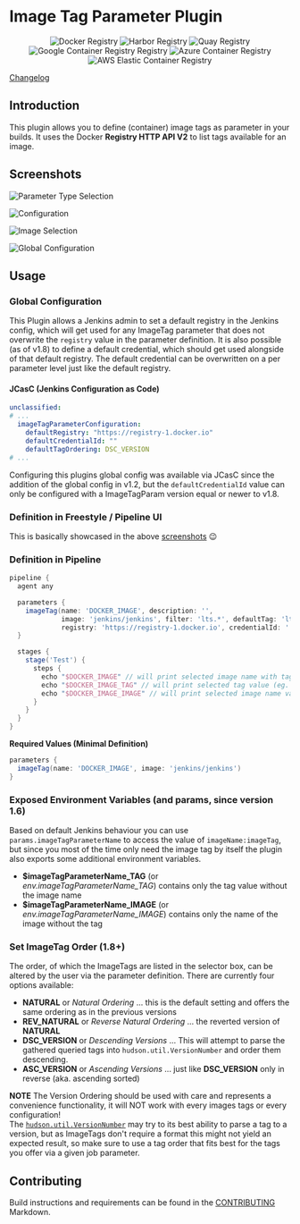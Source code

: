 # Image Tag Parameter Plugin

<p align="center">
  <a>
    <img alt="Docker Registry" src="img/registry-docker.svg"/>
  </a>
  <a>
    <img alt="Harbor Registry" src="img/registry-harbor.svg"/>
  </a>
  <a>
    <img alt="Quay Registry" src="img/registry-quay.svg"/>
  </a>
  <a>
    <img alt="Google Container Registry Registry" src="img/registry-gcr.svg"/>
  </a>
  <a>
    <img alt="Azure Container Registry" src="img/registry-acr.svg"/>
  </a>
  <a>
    <img alt="AWS Elastic Container Registry" src="img/registry-ecr.svg"/>
  </a>
</p>

[Changelog](CHANGELOG.md)

## Introduction
This plugin allows you to define (container) image tags as parameter in your builds.
It uses the Docker **Registry HTTP API V2** to list tags available for an image.

## Screenshots
![Parameter Type Selection](img/screen01.png)

![Configuration](img/screen02.png)

![Image Selection](img/screen03.png)

![Global Configuration](img/jenkinsConfig.png)

## Usage

### Global Configuration

This Plugin allows a Jenkins admin to set a default registry in the Jenkins config, which will get used for any ImageTag parameter that does not overwrite the `registry` value in the parameter definition.
It is also possible (as of v1.8) to define a default credential, which should get used alongside of that default registry.
The default credential can be overwritten on a per parameter level just like the default registry.

#### JCasC (Jenkins Configuration as Code)

```yaml
unclassified:
# ...
  imageTagParameterConfiguration:
    defaultRegistry: "https://registry-1.docker.io"
    defaultCredentialId: ""
    defaultTagOrdering: DSC_VERSION
# ...
```

Configuring this plugins global config was available via JCasC since the addition of the global config in v1.2,
but the `defaultCredentialId` value can only be configured with a ImageTagParam version equal or newer to v1.8.

### Definition in Freestyle / Pipeline UI
This is basically showcased in the above [screenshots](#screenshots) :wink:

### Definition in Pipeline
```groovy
pipeline {
  agent any

  parameters {
    imageTag(name: 'DOCKER_IMAGE', description: '',
             image: 'jenkins/jenkins', filter: 'lts.*', defaultTag: 'lts-jdk11',
             registry: 'https://registry-1.docker.io', credentialId: '', tagOrder: 'NATURAL')
  }

  stages {
    stage('Test') {
      steps {
        echo "$DOCKER_IMAGE" // will print selected image name with tag (eg. jenkins/jenkins:lts-jdk11)
        echo "$DOCKER_IMAGE_TAG" // will print selected tag value (eg. lts-jdk11)
        echo "$DOCKER_IMAGE_IMAGE" // will print selected image name value (eg. jenkins/jenkins)
      }
    }
  }
}
```

**Required Values (Minimal Definition)**
```groovy
parameters {
  imageTag(name: 'DOCKER_IMAGE', image: 'jenkins/jenkins')
}
```

### Exposed Environment Variables (and params, since version 1.6)
Based on default Jenkins behaviour you can use `params.imageTagParameterName` to access the value of `imageName:imageTag`,
but since you most of the time only need the image tag by itself the plugin also exports some additional environment variables.

* **$imageTagParameterName_TAG** (or *env.imageTagParameterName_TAG*) contains only the tag value without the image name
* **$imageTagParameterName_IMAGE** (or *env.imageTagParameterName_IMAGE*) contains only the name of the image without the tag

### Set ImageTag Order (1.8+)

The order, of which the ImageTags are listed in the selector box, can be altered by the user via the parameter definition.
There are currently four options available:

* **NATURAL** or *Natural Ordering* ... this is the default setting and offers the same ordering as in the previous versions
* **REV_NATURAL** or *Reverse Natural Ordering* ... the reverted version of **NATURAL**
* **DSC_VERSION** or *Descending Versions* ... This will attempt to parse the gathered queried tags into `hudson.util.VersionNumber`
and order them descending.
* **ASC_VERSION** or *Ascending Versions* ... just like **DSC_VERSION** only in reverse (aka. ascending sorted)

**NOTE** The Version Ordering should be used with care and represents a convenience functionality, it will NOT work with every images tags or every configuration! \
The [`hudson.util.VersionNumber`](https://github.com/jenkinsci/lib-version-number/blob/master/src/main/java/hudson/util/VersionNumber.java)
may try to its best ability to parse a tag to a version, but as ImageTags don't require a format this might not yield an expected result,
so make sure to use a tag order that fits best for the tags you offer via a given job parameter.

## Contributing

Build instructions and requirements can be found in the [CONTRIBUTING](CONTRIBUTING.md) Markdown.
